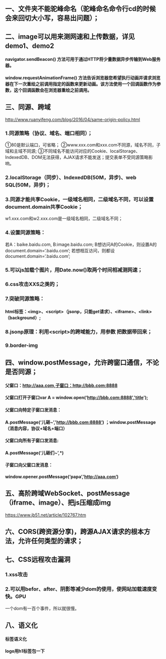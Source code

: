 ## 一、文件夹不能驼峰命名（驼峰命名命令行cd的时候会来回切大小写，容易出问题）；

## 二、image可以用来测网速和上传数据，详见demo1、demo2
#### navigator.sendBeacon() 方法可用于通过HTTP将少量数据异步传输到Web服务器。
#### window.requestAnimationFrame() 方法告诉浏览器您希望执行动画并请求浏览器在下一次重绘之前调用指定的函数来更新动画。该方法使用一个回调函数作为参数，这个回调函数会在浏览器重绘之前调用。

## 三、同源、跨域
http://www.ruanyifeng.com/blog/2016/04/same-origin-policy.html
### 1.同源策略（协议、域名、端口相同）；
  ①80是默认端口，可省略；
  ②www.xxx.com和xxx.com不同源，域名不同，子域和主域不同源;
  ③不同域名不能访问对应的Cookie、localStorage、IndexedDB、DOM无法获得，AJAX请求不能发送；提交表单不受同源策略影响。
### 2.localStorage（同步）、IndexedDB(50M，异步)、web SQL(50M，异步)；
### 3.同源才能共享Cookie，一级域名相同，二级域名不同，可以设置document.domain共享Cookie；
  w1.xxx.com和w2.xxx.com是一级域名相同，二级域名不同；
### 4.设置同源策略：
  若A：baike.baidu.com, B:image.baidu.com;
  B想访问A的Cookie，则设置A的document.domain=‘.baidu.com’;
  若想相互访问，则都设document.domain=‘.baidu.com’;
### 5.可以js加载个图片，用Date.now()取两个时间相减测网速；
### 6.css攻击XXS之类的；
### 7.突破同源策略：
#### html标签：\<img>、\<script>（jsonp，只能get请求）、\<iframe>、\<link>（background）;
### 8.jsonp原理：利用\<script>的跨域能力，用参数 把数据带回来；
### 9.border-img

## 四、window.postMessage，允许跨窗口通信，不论是否同源；
#### 父窗口：http://aaa.com,子窗口：http://bbb.com:8888
#### 父窗口打开子窗口var A = window.open(‘http://bbb.com:8888','title');
#### 父窗口向特定子窗口发消息：
#### A.postMessage(‘儿砸~’,'http://bbb.com:8888’) ；window.postMessage（消息内容，协议+域名+端口）
#### 父窗口向所有子窗口发消息:
#### A.postMessage(‘儿砸们~’,*)
#### 子窗口向父窗口发消息：
#### window.opener.postMessage(‘papa’,’http://aaa.com‘)

## 五、高阶跨域WebSocket、postMessage（iframe、image）、把js压缩成img
https://www.jb51.net/article/102767.htm

## 六、CORS(跨资源分享)，跨源AJAX请求的根本方法，允许任何类型的请求；

## 七、CSS远程攻击漏洞
### 1.xss攻击
### 2.可以用befor、after、阴影等减少dom的使用，使网站加载速度变快。GPU
  一个dom有一百个事件，所以就很慢。

## 八、语义化
#### 标签语义化
#### logo用h1标签包一下